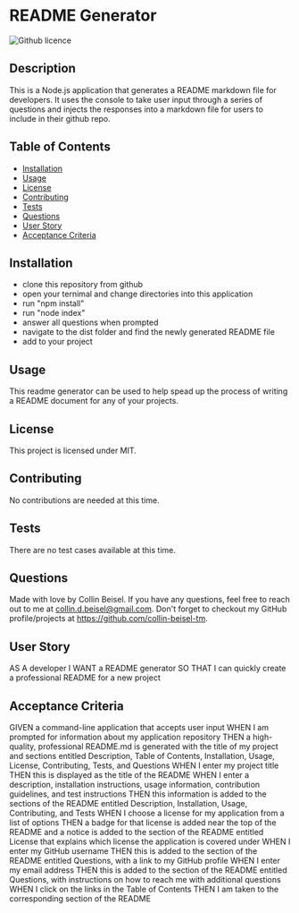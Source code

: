 # README Generator

  ![Github licence](http://img.shields.io/badge/license-MIT-blue.svg)

  ## Description 
  This is a Node.js application that generates a README markdown file for developers. It uses the console to take user input through a series of questions and injects the responses into a markdown file for users to include in their github repo. 
  ## Table of Contents
  * [Installation](#installation)
  * [Usage](#usage)
  * [License](#license)
  * [Contributing](#contributing)
  * [Tests](#tests)
  * [Questions](#questions)
  * [User Story](#User-Story)
  * [Acceptance Criteria](#acceptance-criteria)
  
  ## Installation 
  - clone this repository from github
  - open your ternimal and change directories into this application
  - run "npm install"
  - run "node index"
  - answer all questions when prompted
  - navigate to the dist folder and find the newly generated README file
  - add to your project
  ## Usage 
  This readme generator can be used to help spead up the process of writing a README document for any of your projects.
  ## License 
  This project is licensed under MIT.
  ## Contributing 
  No contributions are needed at this time.
  ## Tests
  There are no test cases available at this time.
  ## Questions
  Made with love by Collin Beisel. If you have any questions, feel free to reach out to me at collin.d.beisel@gmail.com. Don't forget to checkout my GitHub profile/projects at https://github.com/collin-beisel-tm.
## User Story
AS A developer
I WANT a README generator
SO THAT I can quickly create a professional README for a new project

## Acceptance Criteria
GIVEN a command-line application that accepts user input
WHEN I am prompted for information about my application repository
THEN a high-quality, professional README.md is generated with the title of my project and sections entitled Description, Table of Contents, Installation, Usage, License, Contributing, Tests, and Questions
WHEN I enter my project title
THEN this is displayed as the title of the README
WHEN I enter a description, installation instructions, usage information, contribution guidelines, and test instructions
THEN this information is added to the sections of the README entitled Description, Installation, Usage, Contributing, and Tests
WHEN I choose a license for my application from a list of options
THEN a badge for that license is added near the top of the README and a notice is added to the section of the README entitled License that explains which license the application is covered under
WHEN I enter my GitHub username
THEN this is added to the section of the README entitled Questions, with a link to my GitHub profile
WHEN I enter my email address
THEN this is added to the section of the README entitled Questions, with instructions on how to reach me with additional questions
WHEN I click on the links in the Table of Contents
THEN I am taken to the corresponding section of the README